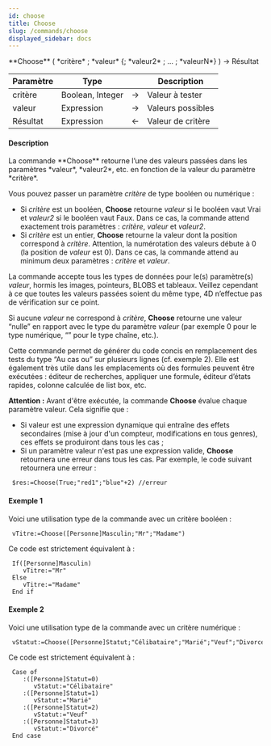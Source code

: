 ```yaml
---
id: choose
title: Choose
slug: /commands/choose
displayed_sidebar: docs
---
```


<!--REF #_command_.Choose.Syntax-->**Choose** ( *critère* ; *valeur* {; *valeur2* ; ... ; *valeurN*} )  -> Résultat<!-- END REF-->
<!--REF #_command_.Choose.Params-->
| Paramètre | Type |  | Description |
| --- | --- | --- | --- |
| critère | Boolean, Integer | &#8594;  | Valeur à tester |
| valeur | Expression | &#8594;  | Valeurs possibles |
| Résultat | Expression | &#8592; | Valeur de critère |

<!-- END REF-->

#### Description 

<!--REF #_command_.Choose.Summary-->La commande **Choose** retourne l’une des valeurs passées dans les paramètres *valeur*, *valeur2*, etc.<!-- END REF--> en fonction de la valeur du paramètre *critère*. 

Vous pouvez passer un paramètre *critère* de type booléen ou numérique :

* Si *critère* est un booléen, **Choose** retourne *valeur* si le booléen vaut Vrai et *valeur2* si le booléen vaut Faux. Dans ce cas, la commande attend exactement trois paramètres : *critère*, *valeur* et *valeur2*.
* Si *critère* est un entier, **Choose** retourne la valeur dont la position correspond à *critère*. Attention, la numérotation des valeurs débute à 0 (la position de *valeur* est 0). Dans ce cas, la commande attend au minimum deux paramètres : *critère* et *valeur*.

La commande accepte tous les types de données pour le(s) paramètre(s) *valeur*, hormis les images, pointeurs, BLOBS et tableaux. Veillez cependant à ce que toutes les valeurs passées soient du même type, 4D n’effectue pas de vérification sur ce point.

Si aucune *valeur* ne correspond à *critère*, **Choose** retourne une valeur “nulle” en rapport avec le type du paramètre *valeur* (par exemple 0 pour le type numérique, “” pour le type chaîne, etc.).

Cette commande permet de générer du code concis en remplacement des tests du type “Au cas ou” sur plusieurs lignes (cf. exemple 2). Elle est également très utile dans les emplacements où des formules peuvent être exécutées : éditeur de recherches, appliquer une formule, éditeur d’états rapides, colonne calculée de list box, etc.

**Attention :** Avant d'être exécutée, la commande **Choose** évalue chaque paramètre valeur. Cela signifie que : 

* Si valeur est une expression dynamique qui entraîne des effets secondaires (mise à jour d'un compteur, modifications en tous genres), ces effets se produiront dans tous les cas ;
* Si un paramètre valeur n'est pas une expression valide, **Choose** retournera une erreur dans tous les cas. Par exemple, le code suivant retournera une erreur :  
```4d  
 $res:=Choose(True;"red1";"blue"+2) //erreur  
```

#### Exemple 1 

Voici une utilisation type de la commande avec un critère booléen :

```4d
 vTitre:=Choose([Personne]Masculin;"Mr";"Madame")
```

Ce code est strictement équivalent à :

```4d
 If([Personne]Masculin)
    vTitre:="Mr"
 Else
    vTitre:="Madame"
 End if
```

#### Exemple 2 

Voici une utilisation type de la commande avec un critère numérique :

```4d
 vStatut:=Choose([Personne]Statut;"Célibataire";"Marié";"Veuf";"Divorcé")
```

Ce code est strictement équivalent à :

```4d
 Case of
    :([Personne]Statut=0)
       vStatut:="Célibataire"
    :([Personne]Statut=1)
       vStatut:="Marié"
    :([Personne]Statut=2)
       vStatut:="Veuf"
    :([Personne]Statut=3)
       vStatut:="Divorcé"
 End case
```
